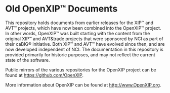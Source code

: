 Old OpenXIP&trade; Documents
============================

This repository holds documents from earlier releases for the
XIP&trade; and AVT&trade; projects, which have now been combined 
into the OpenXIP&trade; project.  In other words, OpenXIP&trade; was built
starting with the content from the original XIP&trade; and AVT&trade projects
that were sponsored by NCI as part of their caBIG&reg; initiative.
Both XIP&trade; and AVT&trade; have evolved since then, and are now
developed independent of NCI.  The documentation in this repository
is provided primarily for historic purposes, and may not reflect the
current state of the software.

Public mirrors of the various repositories for the OpenXIP 
project can be found at <https://github.com/OpenXIP>.

More information about OpenXIP can be found at <http://www.OpenXIP.org>.
